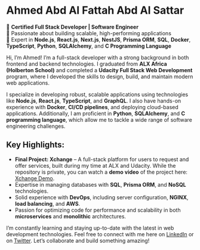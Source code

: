 # Ahmed Abd Al Fattah Abd Al Sattar
🔹 **Certified Full Stack Developer | Software Engineer**  
🔹 Passionate about building scalable, high-performing applications  
🔹 Expert in **Node.js**, **React.js**, **Next.js**, **NestJS**, **Prisma ORM**, **SQL**, **Docker**, **TypeScript**, **Python**, **SQLAlchemy**, and **C Programming Language**  

Hi, I’m Ahmed! I’m a full-stack developer with a strong background in both frontend and backend technologies. I graduated from **ALX Africa (Holberton School)** and completed a **Udacity Full Stack Web Development** program, where I developed the skills to design, build, and maintain modern web applications.

I specialize in developing robust, scalable applications using technologies like **Node.js**, **React.js**, **TypeScript**, and **GraphQL**. I also have hands-on experience with **Docker**, **CI/CD pipelines**, and deploying cloud-based applications. Additionally, I am proficient in **Python**, **SQLAlchemy**, and **C programming language**, which allow me to tackle a wide range of software engineering challenges.

## Key Highlights:
- **Final Project: Xchange** – A full-stack platform for users to request and offer services, built during my time at ALX and Udacity. While the repository is private, you can watch a **demo video** of the project here: [Xchange Demo](https://drive.google.com/file/d/14j2itbQoaBz1yn8eVJgmVeKBm_KsHWvJ/view?usp=drivesdk).  
- Expertise in managing databases with **SQL**, **Prisma ORM**, and **NoSQL** technologies.  
- Solid experience with **DevOps**, including server configuration, **NGINX**, **load balancing**, and **AWS**.  
- Passion for optimizing code for performance and scalability in both **microservices** and **monolithic** architectures.

I’m constantly learning and staying up-to-date with the latest in web development technologies. Feel free to connect with me here on [LinkedIn](https://www.linkedin.com/in/ahmed-abd-al-fattah-3b371b23a?utm_source=share&utm_campaign=share_via&utm_content=profile&utm_medium=android_app) or on [Twitter](https://x.com/AhmedAbdAl11336). Let’s collaborate and build something amazing!

